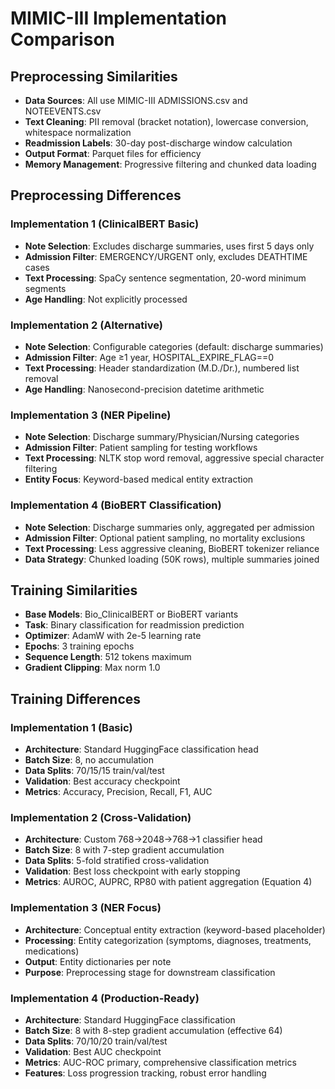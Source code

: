 # MIMIC-III Implementation Comparison

## Preprocessing Similarities
- **Data Sources**: All use MIMIC-III ADMISSIONS.csv and NOTEEVENTS.csv
- **Text Cleaning**: PII removal (bracket notation), lowercase conversion, whitespace normalization
- **Readmission Labels**: 30-day post-discharge window calculation
- **Output Format**: Parquet files for efficiency
- **Memory Management**: Progressive filtering and chunked data loading

## Preprocessing Differences

### Implementation 1 (ClinicalBERT Basic)
- **Note Selection**: Excludes discharge summaries, uses first 5 days only
- **Admission Filter**: EMERGENCY/URGENT only, excludes DEATHTIME cases
- **Text Processing**: SpaCy sentence segmentation, 20-word minimum segments
- **Age Handling**: Not explicitly processed

### Implementation 2 (Alternative)
- **Note Selection**: Configurable categories (default: discharge summaries)
- **Admission Filter**: Age ≥1 year, HOSPITAL_EXPIRE_FLAG==0
- **Text Processing**: Header standardization (M.D./Dr.), numbered list removal
- **Age Handling**: Nanosecond-precision datetime arithmetic

### Implementation 3 (NER Pipeline)
- **Note Selection**: Discharge summary/Physician/Nursing categories
- **Admission Filter**: Patient sampling for testing workflows
- **Text Processing**: NLTK stop word removal, aggressive special character filtering
- **Entity Focus**: Keyword-based medical entity extraction

### Implementation 4 (BioBERT Classification)
- **Note Selection**: Discharge summaries only, aggregated per admission
- **Admission Filter**: Optional patient sampling, no mortality exclusions
- **Text Processing**: Less aggressive cleaning, BioBERT tokenizer reliance
- **Data Strategy**: Chunked loading (50K rows), multiple summaries joined

## Training Similarities
- **Base Models**: Bio_ClinicalBERT or BioBERT variants
- **Task**: Binary classification for readmission prediction
- **Optimizer**: AdamW with 2e-5 learning rate
- **Epochs**: 3 training epochs
- **Sequence Length**: 512 tokens maximum
- **Gradient Clipping**: Max norm 1.0

## Training Differences

### Implementation 1 (Basic)
- **Architecture**: Standard HuggingFace classification head
- **Batch Size**: 8, no accumulation
- **Data Splits**: 70/15/15 train/val/test
- **Validation**: Best accuracy checkpoint
- **Metrics**: Accuracy, Precision, Recall, F1, AUC

### Implementation 2 (Cross-Validation)
- **Architecture**: Custom 768→2048→768→1 classifier head
- **Batch Size**: 8 with 7-step gradient accumulation
- **Data Splits**: 5-fold stratified cross-validation
- **Validation**: Best loss checkpoint with early stopping
- **Metrics**: AUROC, AUPRC, RP80 with patient aggregation (Equation 4)

### Implementation 3 (NER Focus)
- **Architecture**: Conceptual entity extraction (keyword-based placeholder)
- **Processing**: Entity categorization (symptoms, diagnoses, treatments, medications)
- **Output**: Entity dictionaries per note
- **Purpose**: Preprocessing stage for downstream classification

### Implementation 4 (Production-Ready)
- **Architecture**: Standard HuggingFace classification
- **Batch Size**: 8 with 8-step gradient accumulation (effective 64)
- **Data Splits**: 70/10/20 train/val/test
- **Validation**: Best AUC checkpoint
- **Metrics**: AUC-ROC primary, comprehensive classification metrics
- **Features**: Loss progression tracking, robust error handling
